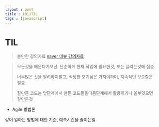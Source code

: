 ```yaml
---
layout : post
title : 1011TIL
tags : [javascript]
---
```


# TIL

> 볼만한 강의자료 [naver 데뷰 강의자료](https://deview.kr/2018/schedule)

> 모든것을 배운다기보단, 단순하게 현재 작업에 필요한것, 또는 끌리는것에 집중
>
> 너무많은 것을 알려하지말고, 적당한 호기심은 가져야하며, 지속적인 꾸준함은 필요
>
> 잘만든 코드는 앞단계에서 만든 코드들을다음단계해서 활용하거나 쓸쑤잇으면 잘만든것

- Agile 방법론

같이 일하는 방법에 대한 기준, 예측시간을 줄이는일 

